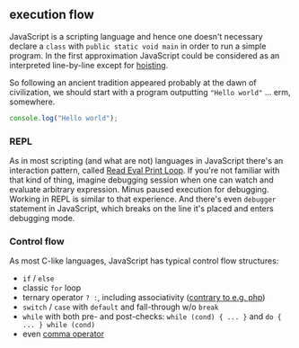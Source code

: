 ## execution flow

JavaScript is a scripting language and hence one doesn't necessary declare a `class` with `public static void main` in order to run a simple program. In the first approximation JavaScript could be considered as an interpreted line-by-line except for [hoisting](./var-scopes.md#Hoisting).

So following an ancient tradition appeared probably at the dawn of civilization, we should start with a program outputting `"Hello world"` ... erm, somewhere.

```javascript
console.log("Hello world");
```

### REPL

As in most scripting (and what are not) languages in JavaScript there's an interaction pattern, called [Read Eval Print Loop](https://en.wikipedia.org/wiki/REPL). If you're not familiar with that kind of thing, imagine debugging session when one can watch and evaluate arbitrary expression. Minus paused execution for debugging.
Working in REPL is similar to that experience. And there's even `debugger` statement in JavaScript, which breaks on the line it's placed and enters debugging mode.


### Control flow

As most C-like languages, JavaScript has typical control flow structures:

- `if` / `else`
- classic `for` loop
- ternary operator `? :`, including associativity ([contrary to e.g. php](https://stackoverflow.com/a/9697089/255363))
- `switch` / `case` with `default` and fall-through w/o `break`
- `while` with both pre- and post-checks: `while (cond) { ... }` and `do { ... } while (cond)`
- even [comma operator](https://en.wikipedia.org/wiki/Comma_operator)
